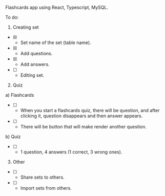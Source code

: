 Flashcards app using React, Typescript, MySQL.

To do:

1. Creating set

- [x] - Set name of the set (table name).
- [x] - Add questions.
- [x] - Add answers.
- [ ] - Editing set.

2. Quiz

a) Flashcards

- [ ] - When you start a flashcards quiz, there will be question, and after clicking it, question disappears and then answer appears.
- [ ] - There will be button that will make render another question.

b) Quiz

- [ ] - 1 question, 4 answers (1 correct, 3 wrong ones).

3.  Other

- [ ] - Share sets to others.
- [ ] - Import sets from others.
